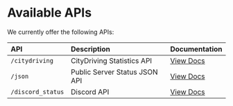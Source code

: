 # Available APIs

We currently offer the following APIs:

| API | Description | Documentation |
| :--- | :--- | :--- |
| `/citydriving` | CityDriving Statistics API | [View Docs](../../apis/citydriving-statistics-api/) |
| `/json` | Public Server Status JSON API | [View Docs](../../apis/public-json-api.md) |
| `/discord_status` | Discord API | [View Docs](../../apis/discord-api.md) |

